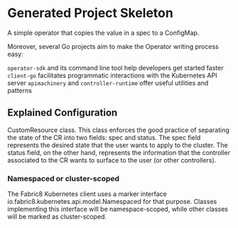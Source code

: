 # Generated Project Skeleton

A simple operator that copies the value in a spec to a ConfigMap.

Moreover, several Go projects aim to make the Operator writing process easy:

`operator-sdk` and its command line tool help developers get started faster
`client-go` facilitates programmatic interactions with the Kubernetes API server
`apimachinery` and `controller-runtime` offer useful utilities and patterns

## Explained Configuration

CustomResource class. This class enforces the good practice of separating the state of the CR into two fields: spec and status. The spec field represents the desired state that the user wants to apply to the cluster.
The status field, on the other hand, represents the information that the controller associated to the CR wants to surface to the user (or other controllers).

### Namespaced or cluster-scoped

The Fabric8 Kubernetes client uses a marker interface io.fabric8.kubernetes.api.model.Namespaced for that purpose. Classes implementing this interface will be namespace-scoped, while other classes will be marked as cluster-scoped.
